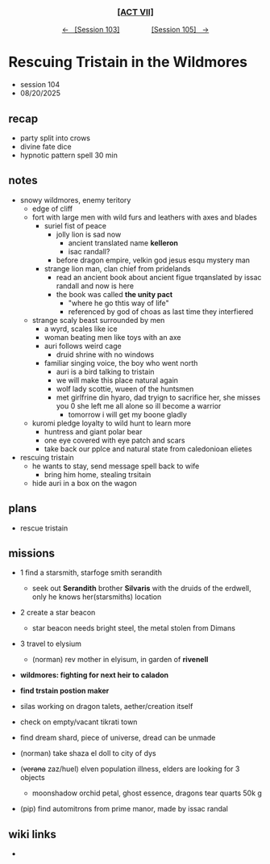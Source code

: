 
<div align="center">
  <h3 align="center"><a href="https://github.com/h-griffin/dnd-notes/blob/main/grimmhaus/act-VII" >[ACT VII]</a></h3>
  <p align="center">
    <a href="https://github.com/h-griffin/dnd-notes/blob/main/grimmhaus/act-VII/25-08-20.md" >&larr; &nbsp; [Session 103]</a>
    &nbsp;&nbsp;&nbsp;&nbsp;&nbsp;&nbsp;&nbsp;&nbsp;&nbsp;&nbsp;&nbsp;&nbsp;&nbsp;&nbsp;
    <a href="https://github.com/h-griffin/dnd-notes/blob/main/grimmhaus/act-VII/25-08-27.md" >[Session 105] &nbsp; &rarr;</a>
  </p>
</div>

# Rescuing Tristain in the Wildmores
- session 104
- 08/20/2025

## recap
- party split into crows
- divine fate dice
- hypnotic pattern spell 30 min

## notes
- snowy wildmores, enemy teritory
    - edge of cliff
    - fort with large men with wild furs and leathers with axes and blades
        - suriel fist of peace
            - jolly lion is sad now
                - ancient translated name **kelleron**
                - isac randall?
            - before dragon empire, velkin god jesus esqu mystery man
        - strange lion man, clan chief from pridelands
            - read an ancient book about ancient figue trqanslated by issac randall and now is here
            - the book was called **the unity pact**
                - "where he go thtis way of life"
                - referenced by god of choas as last time they interfiered
    - strange scaly beast surrounded by men
        - a wyrd, scales like ice
        - woman beating men like toys with an axe
        - auri follows weird cage
            - druid shrine with no windows
        - familiar singing voice, the boy who went north
            - auri is a bird talking to tristain
            - we will make this place natural again
            - wolf lady scottie, wueen of the huntsmen
            - met girlfrine din hyaro, dad tryign to sacrifice her, she misses you
                0 she left me all alone so ill become a warrior
                - tomorrow i will get my boone gladly
    - kuromi pledge loyalty to wild hunt to learn more
        - huntress and giant polar bear
        - one eye covered with eye patch and scars
        - take back our pplce and natural state from caledonioan elietes
- rescuing tristain
    - he wants to stay, send message spell back to wife
        - bring him home, stealing trsitain
    - hide auri in a box on the wagon

## plans
- rescue tristain

## missions
- 1 find a starsmith, starfoge smith serandith
    - seek out **Serandith** brother **Silvaris** with the druids of the erdwell, only he knows her(starsmiths) location
- 2 create a star beacon
    - star beacon needs bright steel, the metal stolen from Dimans
- 3 travel to elysium
    - (norman) rev mother in elyisum, in garden of **rivenell**
- **wildmores: fighting for next heir to caladon**
- **find trstain postion maker**
- silas working on dragon talets, aether/creation itself

- check on empty/vacant tikrati town
- find dream shard, piece of universe, dread can be unmade
- (norman) take shaza el doll to city of dys
- (~~verana~~ zaz/huel) elven population illness, elders are looking for 3 objects
    - moonshadow orchid petal, ghost essence, dragons tear quarts 50k g
- (pip) find automitrons from prime manor, made by issac randal

## wiki links
-  
